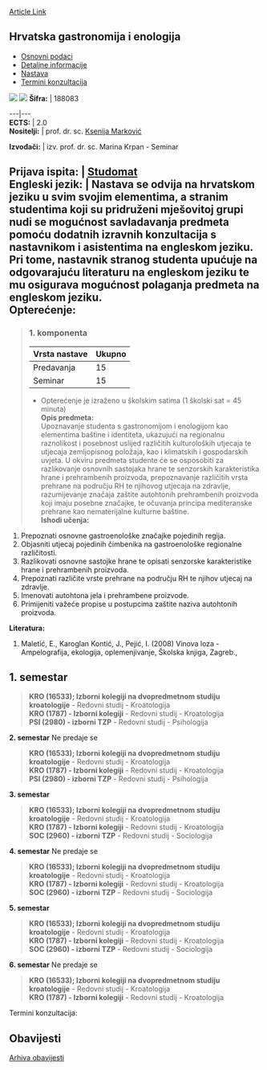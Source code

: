 [Article Link](https://www.fhs.hr/predmet/hge)

## Hrvatska gastronomija i enologija
  * [Osnovni podaci](https://www.fhs.hr/predmet/hge#v1id-904810_394236_1_0 "Osnovni podaci")
  * [Detaljne informacije](https://www.fhs.hr/predmet/hge#v1id-904810_394236_1_1 "Detaljne informacije")
  * [Nastava](https://www.fhs.hr/predmet/hge#v1id-904810_394236_1_2 "Nastava")
  * [Termini konzultacija](https://www.fhs.hr/predmet/hge#v1id-904810_394236_1_3 "Termini konzultacija")


[![](https://www.fhs.hr/img/flags/gif/hr.gif)](https://www.fhs.hr/predmet/hge) [![](https://www.fhs.hr/img/flags/gif/gb.gif)](https://www.fhs.hr/en/course/cgae)
**Šifra:** |  188083  
  
---|---  
**ECTS:** |  2.0   
**Nositelji:** |  prof. dr. sc. [Ksenija Marković](https://www.fhs.hr/djelatnik/ksenija.markovic)   
  
**Izvođači:** |  izv. prof. dr. sc. Marina Krpan - Seminar  
  
**Prijava ispita:** |  [Studomat](http://www.isvu.hr/studomat)  
**Engleski jezik:** |  Nastava se odvija na hrvatskom jeziku u svim svojim elementima, a stranim studentima koji su pridruženi mješovitoj grupi nudi se mogućnost savladavanja predmeta pomoću dodatnih izravnih konzultacija s nastavnikom i asistentima na engleskom jeziku. Pri tome, nastavnik stranog studenta upućuje na odgovarajuću literaturu na engleskom jeziku te mu osigurava mogućnost polaganja predmeta na engleskom jeziku.   
**Opterećenje:**  
---  
> ### 1. komponenta
> | Vrsta nastave | Ukupno  
> ---|---  
> Predavanja | 15  
> Seminar | 15  
> * Opterećenje je izraženo u školskim satima (1 školski sat = 45 minuta)   
**Opis predmeta:**  
> Upoznavanje studenta s gastronomijom i enologijom kao elementima baštine i identiteta, ukazujući na regionalnu raznolikost i posebnost uslijed različitih kulturoloških utjecaja te utjecaja zemljopisnog položaja, kao i klimatskih i gospodarskih uvjeta. U okviru predmeta studente će se osposobiti za razlikovanje osnovnih sastojaka hrane te senzorskih karakteristika hrane i prehrambenih proizvoda, prepoznavanje različitih vrsta prehrane na području RH te njihovog utjecaja na zdravlje, razumijevanje značaja zaštite autohtonih prehrambenih proizvoda koji imaju posebne značajke, te očuvanja principa mediteranske prehrane kao nematerijalne kulturne baštine.  
**Ishodi učenja:**  
  1. Prepoznati osnovne gastroenološke značajke pojedinih regija.
  2. Objasniti utjecaj pojedinih čimbenika na gastroenološke regionalne različitosti.
  3. Razlikovati osnovne sastojke hrane te opisati senzorske karakteristike hrane i prehrambenih proizvoda.
  4. Prepoznati različite vrste prehrane na području RH te njihov utjecaj na zdravlje.
  5. Imenovati autohtona jela i prehrambene proizvode.
  6. Primijeniti važeće propise u postupcima zaštite naziva autohtonih proizvoda.

  
**Literatura:**  
  1. Maletić, E., Karoglan Kontić, J., Pejić, I. (2008) Vinova loza - Ampelografija, ekologija, oplemenjivanje, Školska knjiga, Zagreb., 

  
**1. semestar**  
---  
> **KRO (16533); Izborni kolegiji na dvopredmetnom studiju kroatologije** - Redovni studij - Kroatologija  
>  **KRO (1787) - Izborni kolegiji** - Redovni studij - Kroatologija  
>  **PSI (2980) - izborni TZP** - Redovni studij - Psihologija  
>   
  
**2. semestar** Ne predaje se  
> **KRO (16533); Izborni kolegiji na dvopredmetnom studiju kroatologije** - Redovni studij - Kroatologija  
>  **KRO (1787) - Izborni kolegiji** - Redovni studij - Kroatologija  
>  **PSI (2980) - izborni TZP** - Redovni studij - Psihologija  
>   
  
**3. semestar**  
> **KRO (16533); Izborni kolegiji na dvopredmetnom studiju kroatologije** - Redovni studij - Kroatologija  
>  **KRO (1787) - Izborni kolegiji** - Redovni studij - Kroatologija  
>  **SOC (2960) - izborni TZP** - Redovni studij - Sociologija  
>   
  
**4. semestar** Ne predaje se  
> **KRO (16533); Izborni kolegiji na dvopredmetnom studiju kroatologije** - Redovni studij - Kroatologija  
>  **KRO (1787) - Izborni kolegiji** - Redovni studij - Kroatologija  
>  **SOC (2960) - izborni TZP** - Redovni studij - Sociologija  
>   
  
**5. semestar**  
> **KRO (16533); Izborni kolegiji na dvopredmetnom studiju kroatologije** - Redovni studij - Kroatologija  
>  **KRO (1787) - Izborni kolegiji** - Redovni studij - Kroatologija  
>  **SOC (2960) - izborni TZP** - Redovni studij - Sociologija  
>   
  
**6. semestar** Ne predaje se  
> **KRO (16533); Izborni kolegiji na dvopredmetnom studiju kroatologije** - Redovni studij - Kroatologija  
>  **KRO (1787) - Izborni kolegiji** - Redovni studij - Kroatologija  
>   
Termini konzultacija: 


## Obavijesti
[Arhiva obavijesti](https://www.fhs.hr/predmet/hge?@=215lc#news_114339 "Arhiva obavijesti")

